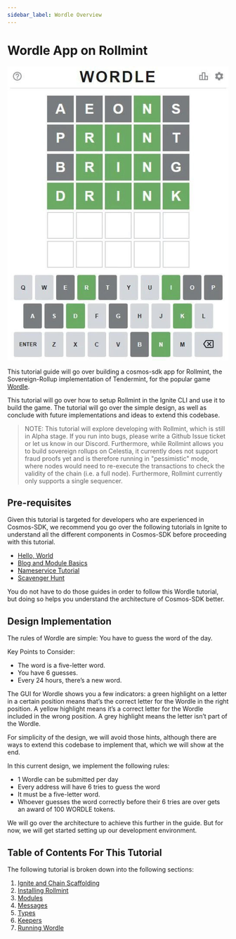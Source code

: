 ```yaml
---
sidebar_label: Wordle Overview
---
```


# Wordle App on Rollmint

![mamaki-testnet](/img/wordle.jpg)

This tutorial guide will go over building a cosmos-sdk app for Rollmint, the Sovereign-Rollup implementation of Tendermint, for the popular game [Wordle](https://www.nytimes.com/games/wordle/index.html).

This tutorial will go over how to setup Rollmint in the Ignite CLI and use it to build the game. The tutorial will go over the simple design, as well as conclude with future implementations and ideas to extend this codebase.

> NOTE: This tutorial will explore developing with Rollmint, which is still in Alpha stage. If you run into bugs, please write a Github Issue ticket or let us know in our Discord. Furthermore, while Rollmint allows you to build sovereign rollups on Celestia, it currently does not support fraud proofs yet and is therefore running in "pessimistic" mode, where nodes would need to re-execute the transactions to check the validity of the chain (i.e. a full node). Furthermore, Rollmint currently only supports a single sequencer.

## Pre-requisites

Given this tutorial is targeted for developers who are experienced in Cosmos-SDK, we recommend you go over the following tutorials in Ignite to understand all the different components in Cosmos-SDK before proceeding with this tutorial.

* [Hello, World](https://docs.ignite.com/guide/hello)
* [Blog and Module Basics](https://docs.ignite.com/guide/blog)
* [Nameservice Tutorial](https://docs.ignite.com/guide/nameservice)
* [Scavenger Hunt](https://docs.ignite.com/guide/scavenge)

You do not have to do those guides in order to follow this Wordle tutorial, but doing so helps you understand the architecture of Cosmos-SDK better.

## Design Implementation

The rules of Wordle are simple: You have to guess the word of the day.

Key Points to Consider:

* The word is a five-letter word.
* You have 6 guesses.
* Every 24 hours, there’s a new word.

The GUI for Wordle shows you a few indicators: a green highlight on a letter in a certain position means that’s the correct letter for the Wordle in the right position. A yellow highlight means it’s a correct letter for the Wordle included in the wrong position. A grey highlight means the letter isn’t part of the Wordle.

For simplicity of the design, we will avoid those hints, although there are ways to extend this codebase to implement that, which we will show at the end.

In this current design, we implement the following rules:

* 1 Wordle can be submitted per day
* Every address will have 6 tries to guess the word
* It must be a five-letter word.
* Whoever guesses the word correctly before their 6 tries are over gets an award of 100 WORDLE tokens.

We will go over the architecture to achieve this further in the guide. But for now, we will get started setting up our development environment.

## Table of Contents For This Tutorial

The following tutorial is broken down into the following sections:

1. [Ignite and Chain Scaffolding](./scaffold-wordle.md)
2. [Installing Rollmint](./install-rollmint.md)
3. [Modules](./wordle-module.md)
4. [Messages](./wordle-messages.md)
5. [Types](./wordle-types.md)
6. [Keepers](./wordle-keeper.md)
7. [Running Wordle](./run-wordle.md)
